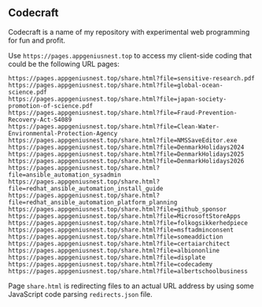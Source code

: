 ## Codecraft
Codecraft is a name of my repository with experimental web programming for fun and profit.

Use `https://pages.appgeniusnest.top` to access my client-side coding that could be the following URL pages:

```
https://pages.appgeniusnest.top/share.html?file=sensitive-research.pdf
https://pages.appgeniusnest.top/share.html?file=global-ocean-science.pdf
https://pages.appgeniusnest.top/share.html?file=japan-society-promotion-of-science.pdf
https://pages.appgeniusnest.top/share.html?file=Fraud-Prevention-Recovery-Act-S4089
https://pages.appgeniusnest.top/share.html?file=Clean-Water-Environmental-Protection-Agency
https://pages.appgeniusnest.top/share.html?file=NMSSaveEditor.exe
https://pages.appgeniusnest.top/share.html?file=DenmarkHolidays2024
https://pages.appgeniusnest.top/share.html?file=DenmarkHolidays2025
https://pages.appgeniusnest.top/share.html?file=DenmarkHolidays2026
https://pages.appgeniusnest.top/share.html?file=ansible_automation_sysadmin
https://pages.appgeniusnest.top/share.html?file=redhat_ansible_automation_install_guide
https://pages.appgeniusnest.top/share.html?file=redhat_ansible_automation_platform_planning
https://pages.appgeniusnest.top/share.html?file=github_sponsor
https://pages.appgeniusnest.top/share.html?file=MicrosoftStoreApps
https://pages.appgeniusnest.top/share.html?file=folkogsikkerhedpiece
https://pages.appgeniusnest.top/share.html?file=msftadminconsent
https://pages.appgeniusnest.top/share.html?file=someaddiction
https://pages.appgeniusnest.top/share.html?file=certaiarchitect
https://pages.appgeniusnest.top/share.html?file=albiononline
https://pages.appgeniusnest.top/share.html?file=displate
https://pages.appgeniusnest.top/share.html?file=codecademy
https://pages.appgeniusnest.top/share.html?file=albertschoolbusiness
```

Page `share.html` is redirecting files to an actual URL address by using some JavaScript code parsing `redirects.json` file.
